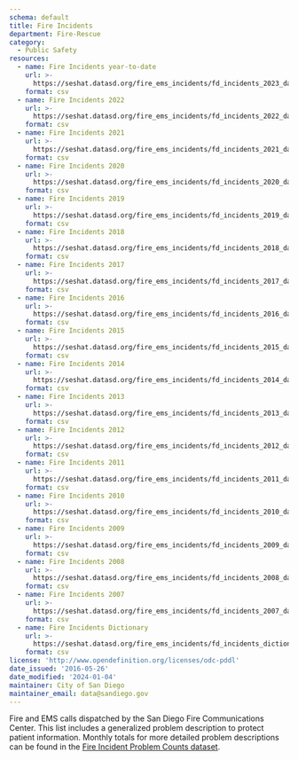 ```yaml
---
schema: default
title: Fire Incidents
department: Fire-Rescue
category:
  - Public Safety
resources:
  - name: Fire Incidents year-to-date
    url: >-
      https://seshat.datasd.org/fire_ems_incidents/fd_incidents_2023_datasd.csv
    format: csv
  - name: Fire Incidents 2022
    url: >-
      https://seshat.datasd.org/fire_ems_incidents/fd_incidents_2022_datasd.csv
    format: csv
  - name: Fire Incidents 2021
    url: >-
      https://seshat.datasd.org/fire_ems_incidents/fd_incidents_2021_datasd.csv
    format: csv
  - name: Fire Incidents 2020
    url: >-
      https://seshat.datasd.org/fire_ems_incidents/fd_incidents_2020_datasd.csv
    format: csv
  - name: Fire Incidents 2019
    url: >-
      https://seshat.datasd.org/fire_ems_incidents/fd_incidents_2019_datasd.csv
    format: csv
  - name: Fire Incidents 2018
    url: >-
      https://seshat.datasd.org/fire_ems_incidents/fd_incidents_2018_datasd.csv
    format: csv
  - name: Fire Incidents 2017
    url: >-
      https://seshat.datasd.org/fire_ems_incidents/fd_incidents_2017_datasd.csv
    format: csv
  - name: Fire Incidents 2016
    url: >-
      https://seshat.datasd.org/fire_ems_incidents/fd_incidents_2016_datasd.csv
    format: csv
  - name: Fire Incidents 2015
    url: >-
      https://seshat.datasd.org/fire_ems_incidents/fd_incidents_2015_datasd.csv
    format: csv
  - name: Fire Incidents 2014
    url: >-
      https://seshat.datasd.org/fire_ems_incidents/fd_incidents_2014_datasd.csv
    format: csv
  - name: Fire Incidents 2013
    url: >-
      https://seshat.datasd.org/fire_ems_incidents/fd_incidents_2013_datasd.csv
    format: csv
  - name: Fire Incidents 2012
    url: >-
      https://seshat.datasd.org/fire_ems_incidents/fd_incidents_2012_datasd.csv
    format: csv
  - name: Fire Incidents 2011
    url: >-
      https://seshat.datasd.org/fire_ems_incidents/fd_incidents_2011_datasd.csv
    format: csv
  - name: Fire Incidents 2010
    url: >-
      https://seshat.datasd.org/fire_ems_incidents/fd_incidents_2010_datasd.csv
    format: csv
  - name: Fire Incidents 2009
    url: >-
      https://seshat.datasd.org/fire_ems_incidents/fd_incidents_2009_datasd.csv
    format: csv
  - name: Fire Incidents 2008
    url: >-
      https://seshat.datasd.org/fire_ems_incidents/fd_incidents_2008_datasd.csv
    format: csv
  - name: Fire Incidents 2007
    url: >-
      https://seshat.datasd.org/fire_ems_incidents/fd_incidents_2007_datasd.csv
    format: csv
  - name: Fire Incidents Dictionary
    url: >-
      https://seshat.datasd.org/fire_ems_incidents/fd_incidents_dictionary_datasd.csv
    format: csv
license: 'http://www.opendefinition.org/licenses/odc-pddl'
date_issued: '2016-05-26'
date_modified: '2024-01-04'
maintainer: City of San Diego
maintainer_email: data@sandiego.gov
---
```

Fire and EMS calls dispatched by the San Diego Fire Communications Center. This list includes a generalized problem description to protect patient information. Monthly totals for more detailed problem descriptions can be found in the [Fire Incident Problem Counts dataset](/datasets/fire-incident-problem-agg/).

